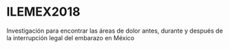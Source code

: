 # ILEMEX2018
Investigación para encontrar las áreas de dolor antes, durante y después de la interrupción legal del embarazo en México
